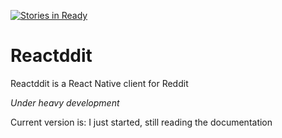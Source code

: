 [![Stories in Ready](https://badge.waffle.io/viorelsfetea/reactddit.png?label=ready&title=Ready)](https://waffle.io/viorelsfetea/reactddit)
# Reactddit

Reactddit is a React Native client for Reddit

_Under heavy development_

Current version is: I just started, still reading the documentation
